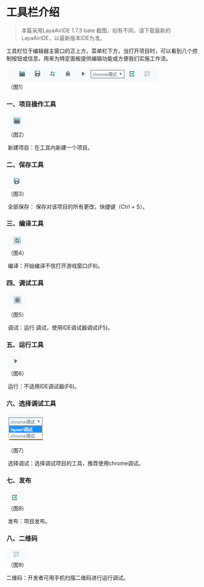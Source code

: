 # 工具栏介绍

> 本篇采用LayaAirIDE 1.7.3 bate 截图，如有不同，请下载最新的LayaAirIDE，以最新版本IDE为准。

​        工具栏位于编辑器主窗口的正上方，菜单栏下方，当打开项目时，可以看到八个控制按钮或信息，用来为特定面板提供编辑功能或方便我们实施工作流。

​        ![blob.png](img/1.png)<br/>
​    	（图1）

 

### 一、项目操作工具

​    ![图片1.png](img/2.png)<br/>
​    	（图2）



​	新建项目：在工具内新建一个项目。

 

### 二、保存工具

​  ![图片1.png](img/3.png)<br/>
​    	（图3）

 

​	全部保存： 保存对该项目的所有更改，快捷键（Ctrl + S）。

 

### 三、编译工具

​        ![图片1.png](img/4.png)<br/>
​    	（图4）

 

​	编译：开始编译不信打开游戏窗口(F8)。

 

### 四、调试工具

​        ![图片1.png](img/5.png)<br/>
​    	（图5）

​	调试：运行 调试，使用IDE调试器调试(F5)。

 

### 五、运行工具

​        ![图片1.png](img/6.png)<br/>
​    	（图6）

​	 运行：不适用IDE调试器(F6)。

 

### 六、选择调试工具

  ![图片1.png](img/7.png)<br/>

​    	（图7）

 

​	选择调试：选择调试项目的工具，推荐使用chrome调试。

 

### 七、发布

​     ![图片1.png](img/8.png)<br/>
​    	（图8）



​	发布：项目发布。

 

### 八、二维码

  ![图片1.png](img/9.png)<br/>
​    	（图9）



二维码：开发者可用手机扫描二维码进行运行调试。